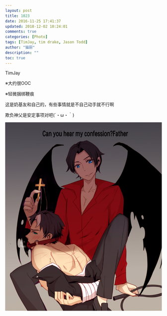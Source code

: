 ```yaml
---
layout: post
title: 1023
date: 2016-11-25 17:41:37
updated: 2018-12-02 10:24:01
comments: true
categories: [Photo]
tags: [TimJay, tim drake, Jason Todd]
author: "猫厨"
description: ""
toc: true
---
```


<p>TimJay</p> 
<p>※大约很OOC</p> 
<p>※轻微捆绑鞭痕</p> 
<p>这是奶基友和自己的，有些事情就是不自己动手就不行啊</p> 
<p>欺负神父是安定事项对吧(&acute;・ω・｀)</p>

![](https://raw.githubusercontent.com/alicewish/meowchain247/master/img_cVZNdzJtQk9JV2VMMTdKcVMzM3k0QjQxTGdJNUFPcFNSbzVybi9obXo5b1ZRSDJqZmdQMG5RPT0.jpg)
